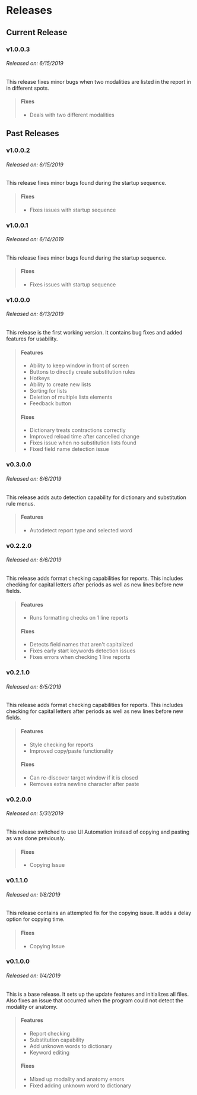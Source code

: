 # Releases

## Current Release
### v1.0.0.3
###### Released on: 6/15/2019
This release fixes minor bugs when two
modalities are listed in the report in
in different spots.
> #### Fixes
> * Deals with two different modalities

## Past Releases
### v1.0.0.2
###### Released on: 6/15/2019
This release fixes minor bugs found during the
startup sequence.
> #### Fixes
> * Fixes issues with startup sequence

### v1.0.0.1
###### Released on: 6/14/2019
This release fixes minor bugs found during the
startup sequence.
> #### Fixes
> * Fixes issues with startup sequence

### v1.0.0.0
###### Released on: 6/13/2019
This release is the first working version. It
contains bug fixes and added features for
usability.
> #### Features
> * Ability to keep window in front of screen
> * Buttons to directly create substitution rules
> * Hotkeys
> * Ability to create new lists
> * Sorting for lists
> * Deletion of multiple lists elements
> * Feedback button
>
> #### Fixes
> * Dictionary treats contractions correctly
> * Improved reload time after cancelled change
> * Fixes issue when no substitution lists found
> * Fixed field name detection issue

### v0.3.0.0
###### Released on: 6/6/2019
This release adds auto detection capability for
dictionary and substitution rule menus.
> #### Features
> * Autodetect report type and selected word

### v0.2.2.0
###### Released on: 6/6/2019
This release adds format checking capabilities for
reports. This includes checking for capital letters
after periods as well as new lines before new
fields.
> #### Features
> * Runs formatting checks on 1 line reports
>
> #### Fixes
> * Detects field names that aren't capitalized
> * Fixes early start keywords detection issues
> * Fixes errors when checking 1 line reports

### v0.2.1.0
###### Released on: 6/5/2019
This release adds format checking capabilities for
reports. This includes checking for capital letters
after periods as well as new lines before new
fields.
> #### Features
> * Style checking for reports
> * Improved copy/paste functionality
>
> #### Fixes
> * Can re-discover target window if it is closed
> * Removes extra newline character after paste

### v0.2.0.0
###### Released on: 5/31/2019
This release switched to use UI Automation instead
of copying and pasting as was done previously.
> #### Fixes
> * Copying Issue

### v0.1.1.0
###### Released on: 1/8/2019
This release contains an attempted fix for the
copying issue. It adds a delay option for copying
time.
> #### Fixes
> * Copying Issue

### v0.1.0.0
###### Released on: 1/4/2019
This is a base release. It sets up the update
features and initializes all files. Also fixes an
issue that occurred when the program could not
detect the modality or anatomy.
> #### Features
> * Report checking
> * Substitution capability
> * Add unknown words to dictionary
> * Keyword editing
>
> #### Fixes
> * Mixed up modality and anatomy errors
> * Fixed adding unknown word to dictionary